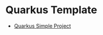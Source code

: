 # Quarkus Template
<ul>
<li><a href="https://github.com/qorri-di/Java-Quarkus/tree/master/quarkus-template/quarkus-basic-api">Quarkus Simple Project</a> </li>
</ul>